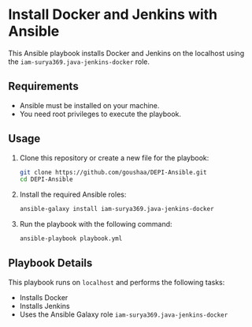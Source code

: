 # Install Docker and Jenkins with Ansible

This Ansible playbook installs Docker and Jenkins on the localhost using the `iam-surya369.java-jenkins-docker` role.

## Requirements

- Ansible must be installed on your machine.
- You need root privileges to execute the playbook.

## Usage

1. Clone this repository or create a new file for the playbook:

    ```bash
    git clone https://github.com/goushaa/DEPI-Ansible.git
    cd DEPI-Ansible
    ```

2. Install the required Ansible roles:

    ```bash
    ansible-galaxy install iam-surya369.java-jenkins-docker
    ```

3. Run the playbook with the following command:

    ```bash
    ansible-playbook playbook.yml
    ```

## Playbook Details

This playbook runs on `localhost` and performs the following tasks:

- Installs Docker
- Installs Jenkins
- Uses the Ansible Galaxy role `iam-surya369.java-jenkins-docker`